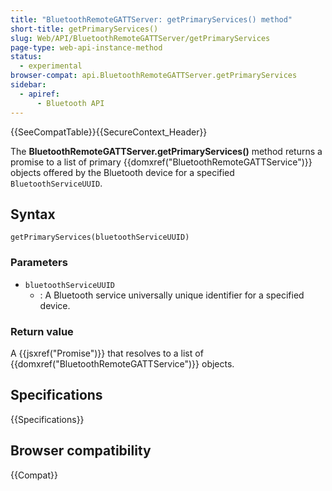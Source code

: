 ```yaml
---
title: "BluetoothRemoteGATTServer: getPrimaryServices() method"
short-title: getPrimaryServices()
slug: Web/API/BluetoothRemoteGATTServer/getPrimaryServices
page-type: web-api-instance-method
status:
  - experimental
browser-compat: api.BluetoothRemoteGATTServer.getPrimaryServices
sidebar:
  - apiref:
      - Bluetooth API
---
```


{{SeeCompatTable}}{{SecureContext_Header}}

The **BluetoothRemoteGATTServer.getPrimaryServices()** method returns a
promise to a list of primary {{domxref("BluetoothRemoteGATTService")}} objects offered by the
Bluetooth device for a specified `BluetoothServiceUUID`.

## Syntax

```js-nolint
getPrimaryServices(bluetoothServiceUUID)
```

### Parameters

- `bluetoothServiceUUID`
  - : A Bluetooth service universally unique identifier for a specified device.

### Return value

A {{jsxref("Promise")}} that resolves to a list of {{domxref("BluetoothRemoteGATTService")}}
objects.

## Specifications

{{Specifications}}

## Browser compatibility

{{Compat}}
